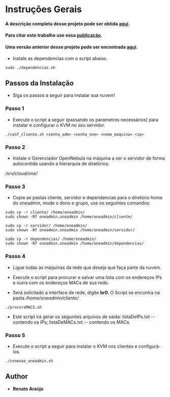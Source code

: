 

# Instruções Gerais


#### A descrição completa desse projeto pode ser obtida [aqui](http://www.repositorio.ufc.br/handle/riufc/25186).
#### Para citar este trabalho use essa [publicação](http://sbrc2016.ufba.br/downloads/WCGA/154946_1.pdf).
#### Uma versão anterior desse projeto pode ser encontrada [aqui](https://github.com/Renato2012/NuvemOportunistica).



* Instale as dependencias com o script abaixo.

```
sudo ./dependencias.sh
```

## Passos da Instalação

* Siga os passos a seguir para instalar sua nuvem!

### Passo 1

* Execute o script a seguir \(passando os parametros necessários\) para instalar e configurar o KVM no seu servidor. 

```
./conf_cliente.sh <senha_adm> <senha_one> <nome_maquina> <ip>
```

### Passo 2

* Instale o Gerenciador OpenNebula na máquina a ser o servidor de forma autocontida usando a hierarquia de diretórios: 

*/srv/cloud/one/*

### Passo 3

* Copie as pastas cliente, servidor e dependencias para o diretório home do oneadmin, mude o dono e grupo, use os seguintes comandos:

```
sudo cp -r cliente/ /home/oneadmin/ 
sudo chown -Rf oneadmin.oneadmin /home/oneadmin/cliente/

sudo cp -r servidor/ /home/oneadmin/
sudo chown -Rf oneadmin.oneadmin /home/oneadmin/servidor/

sudo cp -r dependencias/ /home/oneadmin/
sudo chown -Rf oneadmin.oneadmin /home/oneadmin/dependencias/
```

### Passo 4

* Ligue todas as máquinas da rede que deseja que faça parte da nuvem.

* Execute o script para procurar e salvar uma lista com os endereços IPs e outra com os endereços MACs de sua rede.
  
* Será solicitado a interface de rede, digite **br0**. O Script se encontra na pasta */home/oneadmin/cliente/*

```
./procuraMACS.sh
```

* Este script irá gerar os seguintes arquivos de saída: 
listaDeIPs.txt -- contendo os IPs;
listaDeMACs.txt -- contendo os MACs.

### Passo 5

* Execute o script a seguir para instalar o KVM nos clientes e configurá-los.

```
./conexao_oneadmin.sh
```

## Author

* **Renato Araújo**


